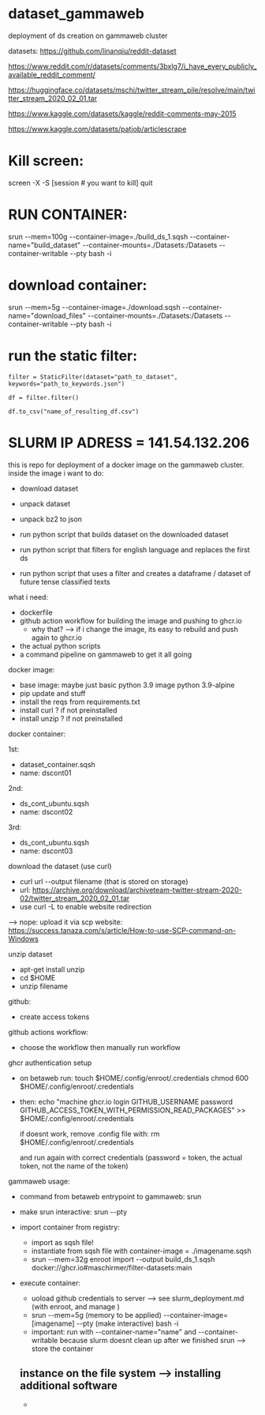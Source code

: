 # dataset_gammaweb
deployment of ds creation on gammaweb cluster

datasets:
https://github.com/linanqiu/reddit-dataset

https://www.reddit.com/r/datasets/comments/3bxlg7/i_have_every_publicly_available_reddit_comment/

https://huggingface.co/datasets/mschi/twitter_stream_pile/resolve/main/twitter_stream_2020_02_01.tar

https://www.kaggle.com/datasets/kaggle/reddit-comments-may-2015

https://www.kaggle.com/datasets/patjob/articlescrape

# Kill screen:

screen -X -S [session # you want to kill] quit

# RUN CONTAINER: 
srun --mem=100g --container-image=./build_ds_1.sqsh --container-name="build_dataset" --container-mounts=./Datasets:/Datasets --container-writable --pty bash -i

# download container:

srun --mem=5g --container-image=./download.sqsh --container-name="download_files" --container-mounts=./Datasets:/Datasets --container-writable --pty bash -i

# run the static filter:

    filter = StaticFilter(dataset="path_to_dataset", keywords="path_to_keywords.json")

    df = filter.filter()

    df.to_csv("name_of_resulting_df.csv")


# SLURM IP ADRESS = 141.54.132.206

this is repo for deployment of a docker image on the gammaweb cluster.
inside the image i want to do:

- download dataset
- unpack dataset
- unpack bz2 to json

- run python script that builds dataset on the downloaded dataset
- run python script that filters for english language and replaces the first ds
- run python script that uses a filter and creates a dataframe / dataset of future tense classified texts


what i need:

- dockerfile
- github action workflow for building the image and pushing to ghcr.io
  - why that? --> if i change the image, its easy to rebuild and push again to ghcr.io
- the actual python scripts
- a command pipeline on gammaweb to get it all going




docker image:

- base image: maybe just basic python 3.9 image python 3.9-alpine
- pip update and stuff
- install the reqs from requirements.txt
- install curl ? if not preinstalled
- install unzip ? if not preinstalled

docker container:

1st:
- dataset_container.sqsh
- name: dscont01

2nd:
- ds_cont_ubuntu.sqsh
- name: dscont02

3rd:
- ds_cont_ubuntu.sqsh
- name: dscont03

download the dataset (use curl)
- curl url --output filename (that is stored on storage)
- url: https://archive.org/download/archiveteam-twitter-stream-2020-02/twitter_stream_2020_02_01.tar
- use curl -L to enable website redirection

--> nope: upload it via scp
website: https://success.tanaza.com/s/article/How-to-use-SCP-command-on-Windows

unzip dataset
- apt-get install unzip
- cd $HOME
- unzip filename

github:
- create access tokens



github actions workflow:
  - choose the workflow then manually run workflow

ghcr authentication setup

- on betaweb run:
    touch $HOME/.config/enroot/.credentials
    chmod 600 $HOME/.config/enroot/.credentials
- then:
    echo "machine ghcr.io login GITHUB_USERNAME password GITHUB_ACCESS_TOKEN_WITH_PERMISSION_READ_PACKAGES" >> $HOME/.config/enroot/.credentials
    
    if doesnt work, remove .config file with:
      rm $HOME/.config/enroot/.credentials
    
    and run again with correct credentials (password = token, the actual token, not the name of the token)


gammaweb usage:
- command from betaweb entrypoint to gammaweb: srun 
- make srun interactive: srun --pty
- import container from registry:
  - import as sqsh file!
  - instantiate from sqsh file with container-image = ./imagename.sqsh
  - srun --mem=32g enroot import --output build_ds_1.sqsh docker://ghcr.io#maschirmer/filter-datasets:main


- execute container:
 
  - uoload github credentials to server --> see slurm_deployment.md (with enroot, and manage )
  - srun --mem=5g (memory to be applied) --container-image=[imagename] --pty (make interactive) bash -i
  - important: run with --container-name="name" and --container-writable because slurm doesnt clean up after we finished srun --> store the container       
   
  instance on the file system --> installing additional software
  - 
  - 
